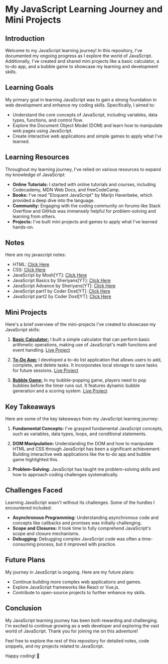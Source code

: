 # My JavaScript Learning Journey and Mini Projects

## Introduction
Welcome to my JavaScript learning journey! In this repository, I've documented my ongoing progress as I explore the world of JavaScript. Additionally, I've created and shared mini projects like a basic calculator, a to-do app, and a bubble game to showcase my learning and development skills.

## Learning Goals
My primary goal in learning JavaScript was to gain a strong foundation in web development and enhance my coding skills. Specifically, I aimed to:

- Understand the core concepts of JavaScript, including variables, data types, functions, and control flow.
- Explore the Document Object Model (DOM) and learn how to manipulate web pages using JavaScript.
- Create interactive web applications and simple games to apply what I've learned.

## Learning Resources
Throughout my learning journey, I've relied on various resources to expand my knowledge of JavaScript:

- **Online Tutorials:** I started with online tutorials and courses, including Codecademy, MDN Web Docs, and freeCodeCamp.
- **Books:** I've read "Eloquent JavaScript" by Marijn Haverbeke, which provided a deep dive into the language.
- **Community:** Engaging with the coding community on forums like Stack Overflow and GitHub was immensely helpful for problem-solving and learning from others.
- **Projects:** I've built mini projects and games to apply what I've learned hands-on.

## Notes
Here are my javascript notes: 
- HTML: [Click Here](https://github.com/krunal-gamit/javascript/blob/ef6604cfe3badbbc5b3be6391336180477fc42eb/notes/HTML%20Learn%20what%20matters%201e1088b116a947de8d7aa3cbdea3c3c7.md)
- CSS: [Click Here](https://github.com/krunal-gamit/javascript/blob/main/notes/CSS%20What%20you%20should%20know%20to%20get%20started%20359d665d804c4f21873a9d9ad5902489.md)
- JavaScript by Mosh[YT]: [Click Here](https://github.com/krunal-gamit/javascript/blob/main/notes/Mosh%20-%20JavaScript%201%20cb428b714b1447ad994d5016139f307f.md)
- JavaScript Basics by Sheriyans[YT]: [Click Here](https://github.com/krunal-gamit/javascript/blob/main/notes/JavaScript%20Basics%20Crash%20course%20326ae8f9106e4330b3e2ac5cf4379554.md)
- JavaScript Advance by Sheriyans[YT]: [Click Here](https://github.com/krunal-gamit/javascript/blob/main/notes/JavaScript%20Advance%20Level%20Up%2078334d74f9034fb6b94fff7a56726712.md)
- JavaScript part1 by Coder Dost[YT]: [Click Here](https://github.com/krunal-gamit/javascript/blob/main/notes/JS%20Coder%20Dost%20(YT)%201%20b427d86dda8643df81ee6cc1770371e3.md)
- JavaScript part2 by Coder Dost[YT]: [Click Here](https://github.com/krunal-gamit/javascript/blob/main/notes/JS%20Coder%20Dost%202%209e12db044bac45ff9bbf2043b69548cb.md)


## Mini Projects
Here's a brief overview of the mini-projects I've created to showcase my JavaScript skills:

1. [**Basic Calculator:**](https://github.com/krunal-gamit/caclulator-basic) I built a simple calculator that can perform basic arithmetic operations, making use of JavaScript's math functions and event handling. [Live Project](https://krunal-gamit.github.io/caclulator-basic/)


2. [**To-Do App:**](https://github.com/krunal-gamit/todoApp-basic) I developed a to-do list application that allows users to add, complete, and delete tasks. It incorporates local storage to save tasks for future sessions. [Live Project](https://krunal-gamit.github.io/todoApp-basic/)

3. [**Bubble Game:**](https://github.com/krunal-gamit/bubbleGame-medium) In my bubble-popping game, players need to pop bubbles before the timer runs out. It features dynamic bubble generation and a scoring system. [Live Project](https://krunal-gamit.github.io/bubbleGame-medium/)


## Key Takeaways
Here are some of the key takeaways from my JavaScript learning journey:

1. **Fundamental Concepts:** I've grasped fundamental JavaScript concepts, such as variables, data types, loops, and conditional statements.

2. **DOM Manipulation:** Understanding the DOM and how to manipulate HTML and CSS through JavaScript has been a significant achievement. Building interactive web applications like the to-do app and bubble game highlighted this.

3. **Problem-Solving:** JavaScript has taught me problem-solving skills and how to approach coding challenges systematically.

## Challenges Faced
Learning JavaScript wasn't without its challenges. Some of the hurdles I encountered included:

- **Asynchronous Programming:** Understanding asynchronous code and concepts like callbacks and promises was initially challenging.
- **Scope and Closures:** It took time to fully comprehend JavaScript's scope and closure mechanisms.
- **Debugging:** Debugging complex JavaScript code was often a time-consuming process, but it improved with practice.

## Future Plans
My journey in JavaScript is ongoing. Here are my future plans:

- Continue building more complex web applications and games.
- Explore JavaScript frameworks like React or Vue.js.
- Contribute to open-source projects to further enhance my skills.

## Conclusion
My JavaScript learning journey has been both rewarding and challenging. I'm excited to continue growing as a web developer and exploring the vast world of JavaScript. Thank you for joining me on this adventure!

Feel free to explore the rest of this repository for detailed notes, code snippets, and my projects related to JavaScript.

Happy coding! 🚀


